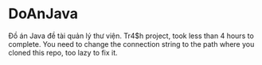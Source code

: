 # DoAnJava
Đồ án Java đề tài quản lý thư viện.
Tr4$h project, took less than 4 hours to complete. 
You need to change the connection string to the path where you cloned this repo, too lazy to fix it.
